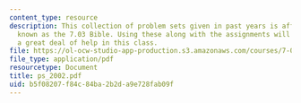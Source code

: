 ```yaml
---
content_type: resource
description: This collection of problem sets given in past years is affectionately
  known as the 7.03 Bible. Using these along with the assignments will give the student
  a great deal of help in this class.
file: https://ol-ocw-studio-app-production.s3.amazonaws.com/courses/7-03-genetics-fall-2004/b5f08207f84c84ba2b2da9e728fab09f_ps_2002.pdf
file_type: application/pdf
resourcetype: Document
title: ps_2002.pdf
uid: b5f08207-f84c-84ba-2b2d-a9e728fab09f
---
```

